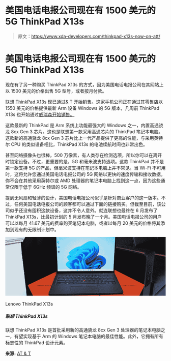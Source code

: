 # 美国电话电报公司现在有 1500 美元的 5G ThinkPad X13s

> 原文：<https://www.xda-developers.com/thinkpad-x13s-now-on-att/>

# 美国电话电报公司现在有 1500 美元的 5G ThinkPad X13s

现在有了另一种购买 ThinkPad X13s 的方式，因为美国电话电报公司在其网站上以 1500 美元的价格出售 5G 型号，或者按月付款。

联想 [ThinkPad X13s](https://www.xda-developers.com/lenovo-thinkpad-x13s/) 现已通过& T 开始销售。这家手机公司正在通过其零售店以 1550 美元的价格提供最新 Arm 设备 Windows 的 5G 版本，几周前 ThinkPad X13s 也开始通过[威瑞森开始销售。](https://www.xda-developers.com/lenovo-thinkpad-x13s-available-verizon/)

这款最新的 ThinkPad 是 Arm 系统上功能最强大的 Windows 之一，内置高通骁龙 8cx Gen 3 芯片。这也是联想第一款采用高通芯片的 ThinkPad 笔记本电脑。这款新的高通骁龙 8cx Gen 3 芯片比上一代产品提供了更高的性能，与采用英特尔 CPU 的类似设备相比，ThinkPad X13s 的电池续航时间也非常出色。

甚至网络摄像头也很棒，500 万像素，有人类存在检测选项，所以你可以在离开时锁定设备。不过，更重要的是，5G 和毫米波支持选项。这款 ThinkPad 并不是第一款支持 5G 的产品，但毫米波支持在笔记本电脑上并不常见。当 Wi-Fi 不可用时，这将允许您通过美国电话电报公司的 5G 网络以更快的速度传输和接收数据。你不会在其他采用英特尔或 AMD 处理器的笔记本电脑上找到这一点，因为这些通常仅限于低于 6GHz 频谱的 5G 网络。

提到无风扇和轻薄的设计，美国电话电报公司似乎是针对商业客户的这一版本。不过，任何美国电话电报公司的顾客都可以通过下面的链接购买。但截至目前，该公司似乎还没有囤积这款设备，这并不令人意外。就连联想也最终在 6 月发布了 ThinkPad X13s，比最初计划的 5 月发布晚了一个月。美国电话电报公司的用户可以以每月 41.67 美元的费率购买笔记本电脑，或者以每月 20 美元的价格将其添加到现有的无限制计划中。

 <picture>![The Lenovo ThinkPad X13s is one of the first laptops to be powered by the new Qualcomm Snapdragon 8cx Gen 3 processor, promising the best performance yet for an Arm-based Windows laptop. Plus, it has all the iconic ThinkPad design elements.](img/3cd5e6b0640bbf1cad5f31aa657bdf79.png)</picture> 

Lenovo ThinkPad X13s

##### 联想 ThinkPad X13s

联想 ThinkPad X13s 是首批采用新的高通骁龙 8cx Gen 3 处理器的笔记本电脑之一，有望实现基于 Arm 的 Windows 笔记本电脑的最佳性能。此外，它拥有所有标志性的 ThinkPad 设计元素。

**来源:** [AT & T](https://about.att.com/story/2022/lenovo-thinkpad-x13s.html)